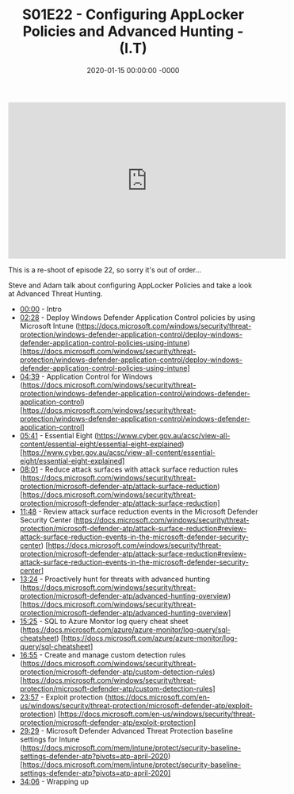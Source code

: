 ﻿---
layout: post
title: "S01E22 - Configuring AppLocker Policies and Advanced Hunting - (I.T)"
date: 2020-01-15 00:00:00 -0000
categories:
---

<iframe loading="lazy" width="560" height="315" src="https://www.youtube.com/embed/aXI2aNIqvdw" title="YouTube video player" frameborder="0" allow="accelerometer; autoplay; clipboard-write; encrypted-media; gyroscope; picture-in-picture" allowfullscreen></iframe>

This is a re-shoot of episode 22, so sorry it's out of order...

Steve and Adam talk about configuring AppLocker Policies and take a look at Advanced Threat Hunting.

* [00:00](https://www.youtube.com/watch?v=aXI2aNIqvdw&t=0s) - Intro
* [02:28](https://www.youtube.com/watch?v=aXI2aNIqvdw&t=148s) - Deploy Windows Defender Application Control policies by using Microsoft Intune
(https://docs.microsoft.com/windows/security/threat-protection/windows-defender-application-control/deploy-windows-defender-application-control-policies-using-intune) [https://docs.microsoft.com/windows/security/threat-protection/windows-defender-application-control/deploy-windows-defender-application-control-policies-using-intune]
* [04:39](https://www.youtube.com/watch?v=aXI2aNIqvdw&t=279s) - Application Control for Windows
(https://docs.microsoft.com/windows/security/threat-protection/windows-defender-application-control/windows-defender-application-control) [https://docs.microsoft.com/windows/security/threat-protection/windows-defender-application-control/windows-defender-application-control]
* [05:41](https://www.youtube.com/watch?v=aXI2aNIqvdw&t=341s) - Essential Eight
(https://www.cyber.gov.au/acsc/view-all-content/essential-eight/essential-eight-explained) [https://www.cyber.gov.au/acsc/view-all-content/essential-eight/essential-eight-explained]
* [08:01](https://www.youtube.com/watch?v=aXI2aNIqvdw&t=481s) - Reduce attack surfaces with attack surface reduction rules
(https://docs.microsoft.com/windows/security/threat-protection/microsoft-defender-atp/attack-surface-reduction) [https://docs.microsoft.com/windows/security/threat-protection/microsoft-defender-atp/attack-surface-reduction]
* [11:48](https://www.youtube.com/watch?v=aXI2aNIqvdw&t=708s) - Review attack surface reduction events in the Microsoft Defender Security Center
(https://docs.microsoft.com/windows/security/threat-protection/microsoft-defender-atp/attack-surface-reduction#review-attack-surface-reduction-events-in-the-microsoft-defender-security-center) [https://docs.microsoft.com/windows/security/threat-protection/microsoft-defender-atp/attack-surface-reduction#review-attack-surface-reduction-events-in-the-microsoft-defender-security-center]
* [13:24](https://www.youtube.com/watch?v=aXI2aNIqvdw&t=804s) - Proactively hunt for threats with advanced hunting
(https://docs.microsoft.com/windows/security/threat-protection/microsoft-defender-atp/advanced-hunting-overview) [https://docs.microsoft.com/windows/security/threat-protection/microsoft-defender-atp/advanced-hunting-overview]
* [15:25](https://www.youtube.com/watch?v=aXI2aNIqvdw&t=925s) - SQL to Azure Monitor log query cheat sheet
(https://docs.microsoft.com/azure/azure-monitor/log-query/sql-cheatsheet) [https://docs.microsoft.com/azure/azure-monitor/log-query/sql-cheatsheet]
* [16:55](https://www.youtube.com/watch?v=aXI2aNIqvdw&t=1015s) - Create and manage custom detection rules
(https://docs.microsoft.com/windows/security/threat-protection/microsoft-defender-atp/custom-detection-rules) [https://docs.microsoft.com/windows/security/threat-protection/microsoft-defender-atp/custom-detection-rules]
* [23:57](https://www.youtube.com/watch?v=aXI2aNIqvdw&t=1437s) - Exploit protection
(https://docs.microsoft.com/en-us/windows/security/threat-protection/microsoft-defender-atp/exploit-protection) [https://docs.microsoft.com/en-us/windows/security/threat-protection/microsoft-defender-atp/exploit-protection]
* [29:29](https://www.youtube.com/watch?v=aXI2aNIqvdw&t=1769s) - Microsoft Defender Advanced Threat Protection baseline settings for Intune
(https://docs.microsoft.com/mem/intune/protect/security-baseline-settings-defender-atp?pivots=atp-april-2020) [https://docs.microsoft.com/mem/intune/protect/security-baseline-settings-defender-atp?pivots=atp-april-2020]
* [34:06](https://www.youtube.com/watch?v=aXI2aNIqvdw&t=2046s) - Wrapping up

